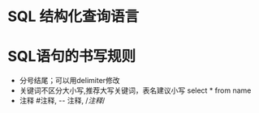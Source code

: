 # SQL 结构化查询语言 

# SQL语句的书写规则
- 分号结尾；可以用delimiter修改
- 关键词不区分大小写,推荐大写关键词，表名建议小写 select * from name
- 注释 #注释, -- 注释, /*注释*/
